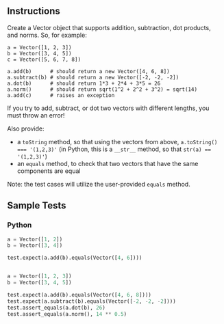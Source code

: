 ## Instructions

Create a Vector object that supports addition, subtraction, dot products, and norms. So, for example:

~~~
a = Vector([1, 2, 3])
b = Vector([3, 4, 5])
c = Vector([5, 6, 7, 8])

a.add(b)      # should return a new Vector([4, 6, 8])
a.subtract(b) # should return a new Vector([-2, -2, -2])
a.dot(b)      # should return 1*3 + 2*4 + 3*5 = 26
a.norm()      # should return sqrt(1^2 + 2^2 + 3^2) = sqrt(14)
a.add(c)      # raises an exception
~~~

If you try to add, subtract, or dot two vectors with different lengths, you must throw an error!

Also provide:

- a `toString` method, so that using the vectors from above, `a.toString() === '(1,2,3)'` (in Python, this is a `__str__` method, so that `str(a) == '(1,2,3)'`)
- an `equals` method, to check that two vectors that have the same components are equal

Note: the test cases will utilize the user-provided `equals` method.

## Sample Tests

### Python

~~~ py
a = Vector([1, 2])
b = Vector([3, 4])

test.expect(a.add(b).equals(Vector([4, 6])))


a = Vector([1, 2, 3])
b = Vector([3, 4, 5])

test.expect(a.add(b).equals(Vector([4, 6, 8])))
test.expect(a.subtract(b).equals(Vector([-2, -2, -2])))
test.assert_equals(a.dot(b), 26)
test.assert_equals(a.norm(), 14 ** 0.5)
~~~